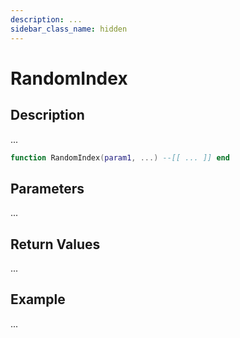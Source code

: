 ```yaml
---
description: ...
sidebar_class_name: hidden
---
```


# RandomIndex

## Description

...

```lua
function RandomIndex(param1, ...) --[[ ... ]] end
```

## Parameters

...

## Return Values

...

## Example

...

